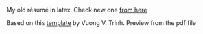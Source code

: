 My old résumé in latex. Check new one [from here](https://www.dropbox.com/s/y2fvdhox9xzu715/tommi-saltiola-mba-psm-cv.docx?dl=0)

Based on this [template](https://www.overleaf.com/articles/vuong-v-trinhs-cv/rwjrnbbbtgdy) by Vuong V. Trinh.
Preview from the pdf file
